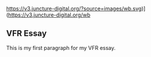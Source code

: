 https://v3.juncture-digital.org/?source=images/wb.svg)](https://v3.juncture-digital.org/wb
## VFR Essay
This is my first paragraph for my VFR essay.
<param ve-image 
url="https://upload.wikimedia.org/wikipedia/commons/3/31/Vincenzo_Campi_-_The_Fruit_Seller.jpg">
